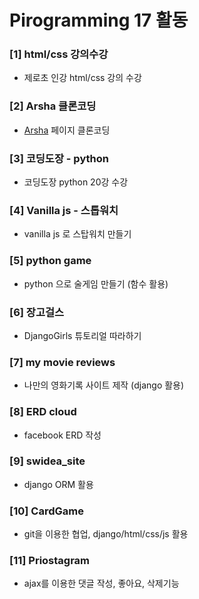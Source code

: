 # Pirogramming 17 활동

### [1] html/css 강의수강
- 제로초 인강 html/css 강의 수강

### [2] Arsha 클론코딩
- [Arsha](https://bootstrapmade.com/demo/Arsha/) 페이지 클론코딩

### [3] 코딩도장 - python
- 코딩도장 python 20강 수강

### [4] Vanilla js - 스톱워치
- vanilla js 로 스탑워치 만들기

### [5] python game
- python 으로 술게임 만들기 (함수 활용)

### [6] 장고걸스
- DjangoGirls 튜토리얼 따라하기

### [7] my movie reviews 
- 나만의 영화기록 사이트 제작 (django 활용)

### [8] ERD cloud
- facebook ERD 작성

### [9] swidea_site
- django ORM 활용

### [10] CardGame
- git을 이용한 협업, django/html/css/js 활용

### [11] Priostagram
- ajax를 이용한 댓글 작성, 좋아요, 삭제기능
